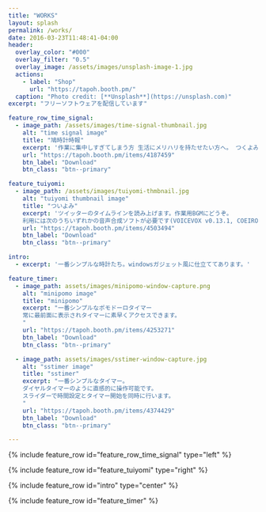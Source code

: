 ```yaml
---
title: "WORKS"
layout: splash
permalink: /works/
date: 2016-03-23T11:48:41-04:00
header:
  overlay_color: "#000"
  overlay_filter: "0.5"
  overlay_image: /assets/images/unsplash-image-1.jpg
  actions:
    - label: "Shop"
      url: "https://tapoh.booth.pm/"
  caption: "Photo credit: [**Unsplash**](https://unsplash.com)"
excerpt: "フリーソフトウェアを配信しています"

feature_row_time_signal:
  - image_path: /assets/images/time-signal-thumbnail.jpg
    alt: "time signal image"
    title: "鳩時計時報"
    excerpt: '作業に集中しすぎてしまう方 生活にメリハリを持たせたい方へ。 つくよみちゃんたちが読み上げるシンプルな時報アプリ。 一時間ごとに時間を読み上げます。 声は選択することが可能です。'
    url: "https://tapoh.booth.pm/items/4187459"
    btn_label: "Download"
    btn_class: "btn--primary"

feature_tuiyomi:
  - image_path: /assets/images/tuiyomi-thmbnail.jpg
    alt: "tuiyomi thumbnail image"
    title: "ついよみ"
    excerpt: 'ツイッターのタイムラインを読み上げます。作業用BGMにどうぞ。
    利用には次のうちいずれかの音声合成ソフトが必要です(VOICEVOX v0.13.1, COEIROINK v1.6.0, LMROID v1.3, SHAREVOX v0.1.7, ITVOICE v1.0.1)'
    url: "https://tapoh.booth.pm/items/4503494"
    btn_label: "Download"
    btn_class: "btn--primary"

intro: 
  - excerpt: '一番シンプルな時計たち。windowsガジェット風に仕立ててあります。'

feature_timer:
  - image_path: assets/images/minipomo-window-capture.png
    alt: "minipomo image"
    title: "minipomo"
    excerpt: "一番シンプルなポモドーロタイマー
    常に最前面に表示されタイマーに素早くアクセスできます。
    "
    url: "https://tapoh.booth.pm/items/4253271"
    btn_label: "Download"
    btn_class: "btn--primary"

  - image_path: assets/images/sstimer-window-capture.jpg
    alt: "sstimer image"
    title: "sstimer"
    excerpt: "一番シンプルなタイマー。
    ダイヤルタイマーのように直感的に操作可能です。
    スライダーで時間設定とタイマー開始を同時に行います。
    "
    url: "https://tapoh.booth.pm/items/4374429"
    btn_label: "Download"
    btn_class: "btn--primary"

---
```


{% include feature_row id="feature_row_time_signal" type="left" %}

{% include feature_row id="feature_tuiyomi" type="right" %}

{% include feature_row id="intro" type="center" %}

{% include feature_row id="feature_timer" %}

